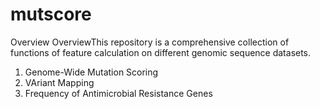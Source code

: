 # mutscore
Overview
OverviewThis repository is a comprehensive collection of functions of feature calculation on different genomic sequence datasets.
1) Genome-Wide Mutation Scoring
2) VAriant Mapping
3) Frequency of Antimicrobial Resistance Genes
